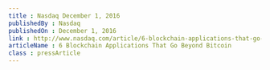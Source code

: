 ```yaml
---
title : Nasdaq December 1, 2016
publishedBy : Nasdaq
publishedOn : December 1, 2016
link : http://www.nasdaq.com/article/6-blockchain-applications-that-go-beyond-bitcoin-cm716269
articleName : 6 Blockchain Applications That Go Beyond Bitcoin
class : pressArticle
---
```

